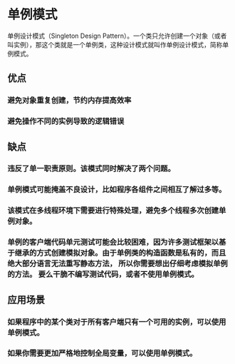 # 单例模式
单例设计模式（Singleton Design Pattern）。一个类只允许创建一个对象（或者叫实例），那这个类就是一个单例类，这种设计模式就叫作单例设计模式，简称单例模式。

## 优点
### 避免对象重复创建，节约内存提高效率
### 避免操作不同的实例导致的逻辑错误
## 缺点
### 违反了单一职责原则。该模式同时解决了两个问题。
### 单例模式可能掩盖不良设计，比如程序各组件之间相互了解过多等。
### 该模式在多线程环境下需要进行特殊处理，避免多个线程多次创建单例对象。
### 单例的客户端代码单元测试可能会比较困难，因为许多测试框架以基于继承的方式创建模拟对象。由于单例类的构造函数是私有的，而且绝大部分语言无法重写静态方法， 所以你需要想出仔细考虑模拟单例的方法。 要么干脆不编写测试代码，或者不使用单例模式。
## 应用场景
### 如果程序中的某个类对于所有客户端只有一个可用的实例，可以使用单例模式。
### 如果你需要更加严格地控制全局变量，可以使用单例模式。